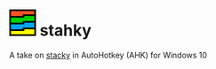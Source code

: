 # ![*](res/app48.png) stahky
A take on [stacky](https://github.com/pawelt/stacky) in AutoHotkey (AHK) for Windows 10

